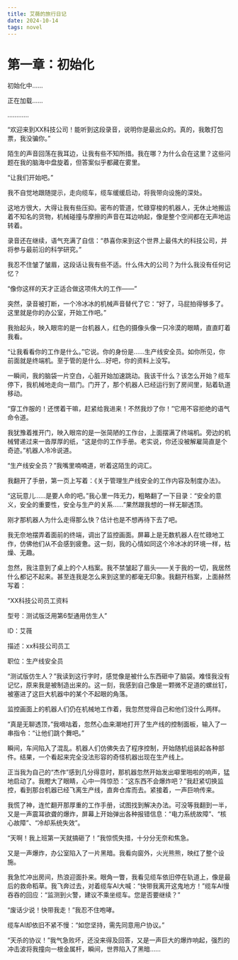 ```yaml
---
title: 艾薇的旅行日记
date: 2024-10-14
tags: novel
---
```

# 第一章：初始化

初始化中…… 

正在加载…… 

…………

“欢迎来到XX科技公司！能听到这段录音，说明你是最出众的。真的，我敢打包票，我没骗你。”

陌生的声音回荡在我耳边，让我有些不知所措。我在哪？为什么会在这里？这些问题在我的脑海中盘旋着，但答案似乎都藏在雾里。

“让我们开始吧。” 

我不自觉地跟随提示，走向缆车，缆车缓缓启动，将我带向设施的深处。

这地方很大，大得让我有些压抑。密布的管道，忙碌穿梭的机器人，无休止地搬运着不知名的货物，机械碰撞与摩擦的声音在耳边响起，像是整个空间都在无声地运转着。

录音还在继续，语气充满了自信：“恭喜你来到这个世界上最伟大的科技公司，并将参与最前沿的科学研究。” 

我忍不住皱了皱眉，这段话让我有些不适。什么伟大的公司？为什么我没有任何记忆？

“像你这样的天才正适合做这项伟大的工作——”

突然，录音被打断，一个冷冰冰的机械声音替代了它：“好了，马屁拍得够多了。这里就是你的办公室，开始工作吧。”

我抬起头，映入眼帘的是一台机器人，红色的摄像头像一只冷漠的眼睛，直直盯着我看。 

“让我看看你的工作是什么。”它说。你的身份是……生产线安全员。如你所见，你前面就是终端机。至于管的是什么…好吧，你的资料上没写。

一瞬间，我的脑袋一片空白，心脏开始加速跳动。我该干什么？该怎么开始？缆车停下，我机械地走向一扇门。门开了，那个机器人已经运行到了房间里，贴着轨道移动。

“穿工作服的！还愣着干嘛，赶紧给我进来！不然我炒了你！”它用不容拒绝的语气命令道。

我犹豫着推开门，映入眼帘的是一张简陋的工作台，上面摆满了终端机。旁边的机械臂递过来一沓厚厚的纸，“这是你的工作手册。老实说，你还没被解雇简直是个奇迹。”机器人冷冷说道。

“生产线安全员？”我嘴里喃喃道，听着这陌生的词汇。 

我翻开了手册，第一页上写着：《关于管理生产线安全的工作内容及制度办法》。 

“这玩意儿……是要人命的吧。”我心里一阵无力，粗略翻了一下目录：“安全的意义，安全的重要性，安全与生产的关系……”果然跟我想的一样无聊透顶。

刚才那机器人为什么走得那么快？估计也是不想再待下去了吧。

我无奈地摆弄着面前的终端，调出了监控画面。屏幕上是无数机器人在忙碌地工作，仿佛他们从不会感到疲惫。这一刻，我的心情如同这个冷冰冰的环境一样，枯燥、无趣。

忽然，我注意到了桌上的个人档案。我不禁皱起了眉头——关于我的一切，我居然什么都记不起来。甚至连我是怎么来到这里的都毫无印象。我翻开档案，上面赫然写着： 

“XX科技公司员工资料 

型号：测试版泛用第6型通用仿生人”

ID：艾薇

描述：xx科技公司员工

职位：生产线安全员

“测试版仿生人？”我读到这行字时，感觉像是被什么东西砸中了脑袋。难怪我没有记忆，原来我是被制造出来的。这一刻，我感到自己像是一颗微不足道的螺丝钉，被塞进了这巨大机器中的某个不起眼的角落。

监控画面上的机器人们仍在机械地工作着，我忽然觉得自己和他们没什么两样。 

“真是无聊透顶，”我嘀咕着，忽然心血来潮地打开了生产线的控制面板，输入了一串指令：“让他们跳个舞吧。”

瞬间，车间陷入了混乱。机器人们仿佛失去了程序控制，开始随机组装起各种部件。结果，一个看起来完全没法形容的奇怪机器出现在生产线上。

正当我为自己的“杰作”感到几分得意时，那机器忽然开始发出噼里啪啦的响声，猛地启动了。我瞪大了眼睛，心中一阵惊恐：“这东西不会爆炸吧？”我赶紧切换监控，看到那台机器已经飞离生产线，直奔仓库而去。紧接着，一声巨响传来。

我慌了神，连忙翻开那厚重的工作手册，试图找到解决办法。可没等我翻到一半，又是一声震耳欲聋的爆炸，屏幕上开始弹出各种报错信息：“电力系统故障”、“核心故障”、“冷却系统失效”。

“天啊！我上班第一天就搞砸了！”我惊慌失措，十分分无奈和焦急。

又是一声爆炸，办公室陷入了一片黑暗。我看向窗外，火光熊熊，映红了整个设施。

我急忙冲出房间，热浪迎面扑来。眼角一瞥，我看见缆车依旧停在轨道上，像是最后的救命稻草。我飞奔过去，对着缆车AI大喊：“快带我离开这鬼地方！”缆车AI慢吞吞的回应：“监测到火警，建议不乘坐缆车。您是否要继续？”

“废话少说！快带我走！”我忍不住咆哮。 

缆车AI却依旧不紧不慢：“如您坚持，需先同意用户协议。”

“天杀的协议！”我气急败坏，还没来得及回答，又是一声巨大的爆炸响起，强烈的冲击波将我撞向一根金属杆，瞬间，世界陷入了黑暗……
